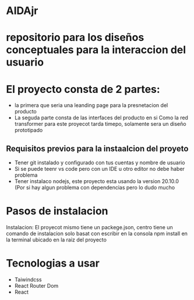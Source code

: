 # AIDAjr
# repositorio para los diseños conceptuales para la interaccion del usuario
# El proyecto consta de 2 partes:
- la primera que seria una leanding page para la presnetacion del producto
- La seguda parte consta de las interfaces del producto en si
 Como la red transformer para este proyecot tarda timepo, solamente sera un diseño prototipado

## Requisitos previos para la instaalcion del proyeto
- Tener git instalado y configurado con tus cuentas y nombre de usuario
- Si se puede teenr vs code pero con un IDE u otro editor no debe haber problema
- Tener instalaco nodejs, este proyecto esta usando  la version 20.10.0 (Por si hay algun problema con dependencias pero lo dudo mucho

# Pasos de instalacion
Instalacion: El proyecot mismo tiene un packege.json, centro tiene un comando de instalacion
            solo basat con escribir en la consola npm install en la terminal ubicado en la raiz del proyecto

# Tecnologias a usar
- Taiwindcss
- React Router Dom
- React
